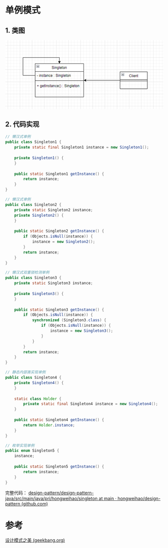 # 单例模式

## 1. 类图
![](./img/singleton.png)




## 2. 代码实现
```java
// 懒汉式单例
public class Singleton1 {  
    private static final Singleton1 instance = new Singleton1();  
  
    private Singleton1() {  
    }  
  
    public static Singleton1 getInstance() {  
        return instance;  
    }  
}
```

```java
// 懒汉式单例
public class Singleton2 {  
    private static Singleton2 instance;  
    private Singleton2() {  
    }  
  
    public static Singleton2 getInstance() {  
        if (Objects.isNull(instance)) {  
            instance = new Singleton2();  
        }  
        return instance;  
    }  
}
```

```java
// 懒汉式双重锁检测单例
public class Singleton3 {  
    private static Singleton3 instance;  
  
    private Singleton3() {  
    }  
  
    public static Singleton3 getInstance() {  
        if (Objects.isNull(instance)) {  
            synchronized (Singleton3.class) {  
                if (Objects.isNull(instance)) {  
                    instance = new Singleton3();  
                }  
            }  
        }  
        return instance;  
    }  
}
```

```java
// 静态内部类实现单例
public class Singleton4 {  
    private Singleton4() {  
    }  
  
    static class Holder {  
        private static final Singleton4 instance = new Singleton4();  
    }  
  
    public static Singleton4 getInstance() {  
        return Holder.instance;  
    }  
}
```

```java
// 枚举实现单例
public enum Singleton5 {  
    instance;  
  
    public static Singleton5 getInstance() {  
        return instance;  
    }  
}
```


完整代码：
[design-pattern/design-pattern-java/src/main/java/pri/hongweihao/singleton at main · hongweihao/design-pattern (github.com)](https://github.com/hongweihao/design-pattern/tree/main/design-pattern-java/src/main/java/pri/hongweihao/singleton)

# 参考
[设计模式之美 (geekbang.org)](https://time.geekbang.org/column/intro/100039001?tab=catalog)





